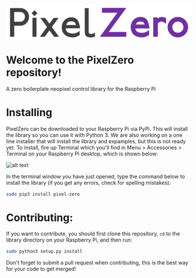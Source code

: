 ![alt text](pixelzerologo.png)
# Welcome to the PixelZero repository!
A zero boilerplate neopixel control library for the Raspberry Pi

# Installing

PixelZero can be downloaded to your Raspberry Pi via PyPi. This will install the library so you can use it with Python 3. We are also working on a one line installer that will install the library and expamples, but this is not ready yet. To install, fire up Terminal which you'll find in Menu > Accessories > Terminal on your Raspberry Pi desktop, which is shown below:

![alt text](https://github.com/AllAboutCode/EduBlocks/blob/tarball-install/misc/step1new.png)

In the terminal window you have just opened, type the command below to install the library (if you get any errors, check for spelling mistakes):

```bash
sudo pip3 install pixel-zero
```

# Contributing:

If you want to contribute, you should first clone this repository, `cd` to the library directory on your Raspberry Pi, and then  run:

```bash
sudo python3 setup.py install
```

Don't forget to submit a pull request when contributing, this is the best way for your code to get merged!
